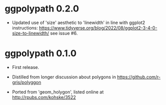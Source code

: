 # ggpolypath 0.2.0

* Updated use of 'size' aesthetic to 'linewidth' in line with ggplot2 instructions: https://www.tidyverse.org/blog/2022/08/ggplot2-3-4-0-size-to-linewidth/ see issue #6. 

# ggpolypath 0.1.0

* First release. 

* Distilled from longer discussion about polygons in https://github.com/r-gris/polyggon

* Ported from 'geom_holygon', listed online at http://rpubs.com/kohske/3522
